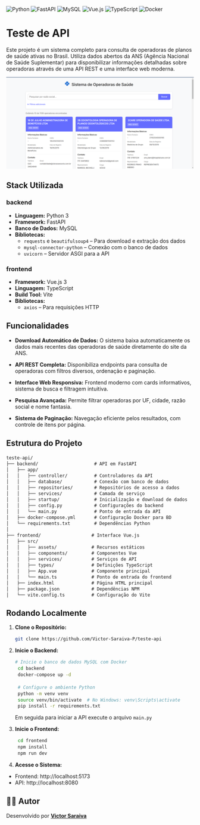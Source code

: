 ![Python](https://img.shields.io/badge/Python-3776AB?style=for-the-badge&logo=python&logoColor=white)
![FastAPI](https://img.shields.io/badge/FastAPI-009688?style=for-the-badge&logo=fastapi&logoColor=white)
![MySQL](https://img.shields.io/badge/MySQL-4479A1?style=for-the-badge&logo=mysql&logoColor=white)
![Vue.js](https://img.shields.io/badge/Vue.js-4FC08D?style=for-the-badge&logo=vue.js&logoColor=white)
![TypeScript](https://img.shields.io/badge/TypeScript-3178C6?style=for-the-badge&logo=typescript&logoColor=white)
![Docker](https://img.shields.io/badge/Docker-2496ED?style=for-the-badge&logo=docker&logoColor=white)
# Teste de API

Este projeto é um sistema completo para consulta de operadoras de planos de saúde ativas no Brasil. Utiliza dados abertos da ANS (Agência Nacional de Saúde Suplementar) para disponibilizar informações detalhadas sobre operadoras através de uma API REST e uma interface web moderna.


![screenshot do frontend](./screenshot.png)


## Stack Utilizada

### backend
- **Linguagem:** Python 3
- **Framework:** FastAPI
- **Banco de Dados:** MySQL
- **Bibliotecas:**
    -  `requests` e `beautifulsoup4` – Para download e extração dos dados
    - `mysql-connector-python` – Conexão com o banco de dados
    - `uvicorn` – Servidor ASGI para a API



### frontend
- **Framework:** Vue.js 3
- **Linguagem:** TypeScript
- **Build Tool:**  Vite
- **Bibliotecas:**
    -  `axios` – Para requisições HTTP

## Funcionalidades

- **Download Automático de Dados:** O sistema baixa automaticamente os dados mais recentes das operadoras de saúde diretamente do site da ANS.

- **API REST Completa:** Disponibiliza endpoints para consulta de operadoras com filtros diversos, ordenação e paginação.

- **Interface Web Responsiva:** Frontend moderno com cards informativos, sistema de busca e filtragem intuitiva.

- **Pesquisa Avançada:** Permite filtrar operadoras por UF, cidade, razão social e nome fantasia.

- **Sistema de Paginação:** Navegação eficiente pelos resultados, com controle de itens por página.
## Estrutura do Projeto

```
teste-api/
├── backend/                     # API em FastAPI
│   ├── app/
│   │   ├── controller/          # Controladores da API
│   │   ├── database/            # Conexão com banco de dados
│   │   ├── repositories/        # Repositórios de acesso a dados
│   │   ├── services/            # Camada de serviço
│   │   ├── startup/             # Inicialização e download de dados
│   │   ├── config.py            # Configurações do backend
│   │   └── main.py              # Ponto de entrada da API
│   ├── docker-compose.yml       # Configuração Docker para BD
│   └── requirements.txt         # Dependências Python
│
├── frontend/                   # Interface Vue.js
│   ├── src/
│   │   ├── assets/             # Recursos estáticos
│   │   ├── components/         # Componentes Vue
│   │   ├── services/           # Serviços de API
│   │   ├── types/              # Definições TypeScript
│   │   ├── App.vue             # Componente principal
│   │   └── main.ts             # Ponto de entrada do frontend
│   ├── index.html              # Página HTML principal
│   ├── package.json            # Dependências NPM
│   └── vite.config.ts          # Configuração do Vite
```
## Rodando Localmente

1. **Clone o Repositório:**

   ```bash
   git clone https://github.com/Victor-Saraiva-P/teste-api
   ```

2. **Inicie o Backend:**

   ```bash
   # Inicie o banco de dados MySQL com Docker
    cd backend
    docker-compose up -d

    # Configure o ambiente Python
    python -m venv venv
    source venv/bin/activate  # No Windows: venv\Scripts\activate
    pip install -r requirements.txt
   ```
   Em seguida para iniciar a API execute o arquivo `main.py`

3. **Inicie o Frontend:**  
   ```bash
    cd frontend
    npm install
    npm run dev
   ```

4. **Acesse o Sistema:**
- Frontend: http://localhost:5173
- API: http://localhost:8080

## 👨‍💻 Autor

Desenvolvido por **[Victor Saraiva](https://github.com/Victor-Saraiva-P)**
